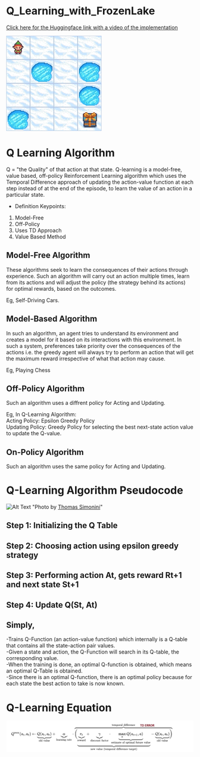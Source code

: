 # Q_Learning_with_FrozenLake

[Click here for the Huggingface link with a video of the implementation](https://huggingface.co/iiShreya/frozenLake_4x4_nonSlippery)

![Alt Text](https://raw.githubusercontent.com/iiShreya/Q_Learning_with_FrozenLake/master/video/frozenLake.gif)


# Q Learning Algorithm
Q = "the Quality" of that action at that state.
Q-learning is a model-free, value based, off-policy Reinforcement Learning algorithm which uses the Temporal Difference approach of updating the action-value function at each step instead of at the end of the episode, to learn the value of an action in a particular state. 

- Definition Keypoints:
1. Model-Free
2. Off-Policy
3. Uses TD Approach
4. Value Based Method

## Model-Free Algorithm
These algorithms seek to learn the consequences of their actions through experience. Such an algorithm will carry out an action multiple times, learn from its actions and will adjust the policy (the strategy behind its actions) for optimal rewards, based on the outcomes.

Eg, Self-Driving Cars. 

## Model-Based Algorithm
In such an algorithm, an agent tries to understand its environment and creates a model for it based on its interactions with this environment. In such a system, preferences take priority over the consequences of the actions i.e. the greedy agent will always try to perform an action that will get the maximum reward irrespective of what that action may cause.

Eg, Playing Chess


## Off-Policy Algorithm
Such an algorithm uses a diffrent policy for Acting and Updating.

Eg, In Q-Learning Algorithm:\
Acting Policy: Epsilon Greedy Policy\
Updating Policy: Greedy Policy for selecting the best next-state action value to update the Q-value. 

## On-Policy Algorithm
Such an algorithm uses the same policy for Acting and Updating. 


# Q-Learning Algorithm Pseudocode
![Alt Text](https://huggingface.co/blog/assets/73_deep_rl_q_part2/Q-learning-2.jpg)
"Photo by [Thomas Simonini](https://www.simoninithomas.com/)"


## Step 1: Initializing the Q Table
## Step 2: Choosing action using epsilon greedy strategy 
## Step 3: Performing action At, gets reward Rt+1 and next state St+1
## Step 4: Update Q(St, At)

## Simply, 
-Trains Q-Function (an action-value function) which internally is a Q-table that contains all the state-action pair values.\
-Given a state and action, the Q-Function will search in its Q-table, the corresponding value.\
-When the training is done, an optimal Q-function is obtained, which means an optimal Q-Table is obtained.\
-Since there is an optimal Q-function, there is an optimal policy because for each state the best action to take is now known. 

# Q-Learning Equation
![Alt Text](https://github.com/iiShreya/Q_Learning_with_FrozenLake/blob/master/images/q%20learning%20eqn.jpg)
